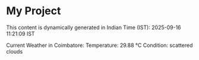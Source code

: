 # My Project

This content is dynamically generated in Indian Time (IST): 2025-09-16 11:21:09 IST


Current Weather in Coimbatore:
Temperature: 29.88 °C
Condition: scattered clouds
